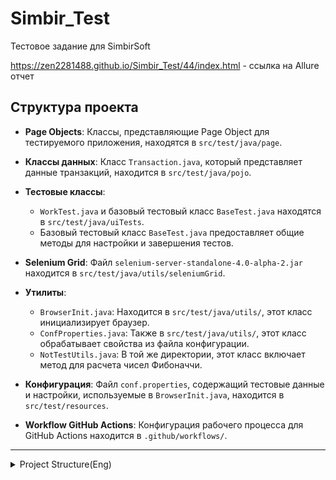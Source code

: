 # Simbir_Test
Тестовое задание для SimbirSoft

https://zen2281488.github.io/Simbir_Test/44/index.html -  ссылка на Allure отчет

## Структура проекта

- **Page Objects**: Классы, представляющие Page Object для тестируемого приложения, находятся в `src/test/java/page`.

- **Классы данных**: Класс `Transaction.java`, который представляет данные транзакций, находится в `src/test/java/pojo`.

- **Тестовые классы**:
  - `WorkTest.java` и базовый тестовый класс `BaseTest.java` находятся в `src/test/java/uiTests`.
  - Базовый тестовый класс `BaseTest.java` предоставляет общие методы для настройки и завершения тестов.

- **Selenium Grid**: Файл `selenium-server-standalone-4.0-alpha-2.jar` находится в `src/test/java/utils/seleniumGrid`.

- **Утилиты**:
  - `BrowserInit.java`: Находится в `src/test/java/utils/`, этот класс инициализирует браузер.
  - `ConfProperties.java`: Также в `src/test/java/utils/`, этот класс обрабатывает свойства из файла конфигурации.
  - `NotTestUtils.java`: В той же директории, этот класс включает метод для расчета чисел Фибоначчи.

- **Конфигурация**: Файл `conf.properties`, содержащий тестовые данные и настройки, используемые в `BrowserInit.java`, находится в `src/test/resources`.

- **Workflow GitHub Actions**: Конфигурация рабочего процесса для GitHub Actions находится в `.github/workflows/`.

---
<details>
<summary>Project Structure(Eng)</summary>
## Project Structure

- **Page Objects**: Located in `src/test/java/page`, these classes represent the page objects for the application under test.

- **Data Classes**: The `Transaction.java` class, which represents transaction data, is located in `src/test/java/pojo`.

- **Test Classes**:
    - `WorkTest.java` and the base test class `BaseTest.java` are located in `src/test/java/uiTests`.
    - The base test class `BaseTest.java` provides common setup and teardown methods for the tests.

- **Selenium Grid**: The `selenium-server-standalone-4.0-alpha-2.jar` file is located in `src/test/java/utils/seleniumGrid`.

- **Utilities**:
    - `BrowserInit.java`: Located in `src/test/java/utils/`, this class initializes the browser.
    - `ConfProperties.java`: Also in `src/test/java/utils/`, this class handles the properties from the configuration file.
    - `NotTestUtils.java`: Found in the same directory, this class includes a method for calculating Fibonacci numbers.

- **Configuration**: The `conf.properties` file, containing test data and settings used by `BrowserInit.java`, is located in `src/test/resources`.

- **GitHub Actions Workflow**: The workflow configuration for GitHub Actions is located in `.github/workflows/`.
</details>
